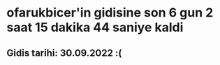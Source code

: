 # ofarukbicer'in gidisine son 6 gun 2 saat 15 dakika 44 saniye kaldi

## Gidis tarihi: 30.09.2022 :(